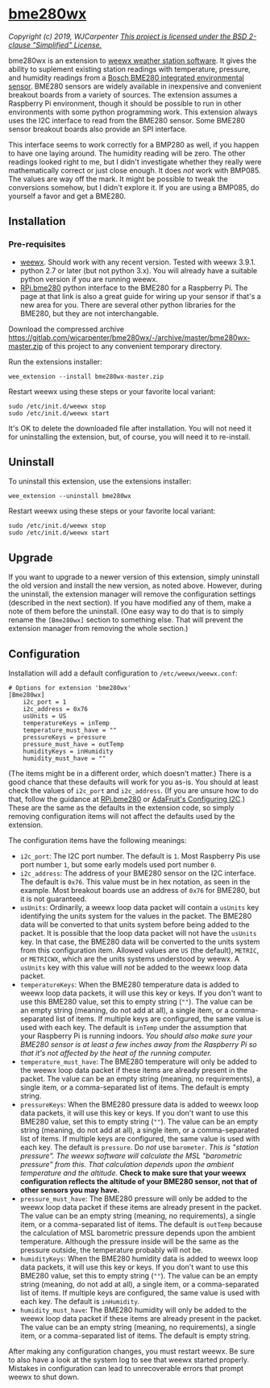 # [bme280wx](https://gitlab.com/wjcarpenter/bme280wx)
_Copyright (c) 2019, WJCarpenter_
_[This project is licensed under the BSD 2-clause "Simplified" License.](https://gitlab.com/wjcarpenter/bme280wx/blob/master/LICENSE)_

bme280wx is an extension to [weewx weather station software](https://weewx.com).
It gives the ability to suplement existing station readings with temperature,
pressure, and humidity readings from a
[Bosch BME280 integrated environmental sensor](https://www.bosch-sensortec.com/bst/products/all_products/bme280).
BME280 sensors are widely available in inexpensive and convenient breakout boards from a variety of sources.
The extension assumes a Raspberry Pi environment, though it should be possible to run in other environments with some python programming work.
This extension always uses the I2C interface to read from the BME280 sensor.
Some BME280 sensor breakout boards also provide an SPI interface.

This interface seems to work correctly for a BMP280 as well,
if you happen to have one laying around. The humidity reading will be zero.
The other readings looked right to me,
but I didn't investigate whether they really were mathematically correct or just close enough.
It does _not_ work with BMP085.
The values are way off the mark.
It might be possible to tweak the conversions somehow, but I didn't explore it.
If you are using a BMP085, do yourself a favor and get a BME280.

## Installation
### Pre-requisites
* [weewx](https://weewx.com). Should work with any recent version. Tested with weewx 3.9.1.
* python 2.7 or later (but not python 3.x). You will already have a suitable python version if you are running weewx.
* [RPi.bme280](https://pypi.org/project/RPi.bme280/) python interface to the BME280 for a Raspberry Pi.
  The page at that link is also a great guide for wiring up your sensor if that's a new area for you.
  There are several other python libraries for the BME280, but they are not interchangable.

Download the compressed archive https://gitlab.com/wjcarpenter/bme280wx/-/archive/master/bme280wx-master.zip of this project to any convenient temporary directory.

Run the extensions installer:
```
wee_extension --install bme280wx-master.zip
```
Restart weewx using these steps or your favorite local variant:
```
sudo /etc/init.d/weewx stop
sudo /etc/init.d/weewx start
```
It's OK to delete the downloaded file after installation.
You will not need it for uninstalling the extension, but, of course, you will need it to re-install.

## Uninstall

To uninstall this extension, use the extensions installer:
```
wee_extension --uninstall bme280wx
```
Restart weewx using these steps or your favorite local variant:
```
sudo /etc/init.d/weewx stop
sudo /etc/init.d/weewx start
```
## Upgrade
If you want to upgrade to a newer version of this extension,
simply uninstall the old version and install the new version, as noted above.
However, during the uninstall, the extension manager will remove the configuration settings (described in the next section).
If you have modified any of them, make a note of them before the uninstall.
(One easy way to do that is to simply rename the `[Bme280wx]` section to something else.
That will prevent the extension manager from removing the whole section.)

## Configuration
Installation will add a default configuration to `/etc/weewx/weewx.conf`:
```
# Options for extension 'bme280wx'
[Bme280wx]
    i2c_port = 1
    i2c_address = 0x76
    usUnits = US
    temperatureKeys = inTemp
    temperature_must_have = ""
    pressureKeys = pressure
    pressure_must_have = outTemp
    humidityKeys = inHumidity
    humidity_must_have = ""
```
(The items might be in a different order, which doesn't matter.)
There is a good chance that these defaults will work for you as-is.
You should at least check the values of `i2c_port` and `i2c_address`.
(If you are unsure how to do that, follow the guidance at [RPi.bme280](https://pypi.org/project/RPi.bme280/)
or [AdaFruit's Configuring I2C](https://learn.adafruit.com/adafruits-raspberry-pi-lesson-4-gpio-setup/configuring-i2c).)
These are the same as the defaults in the extension code,
so simply removing configuration items will not affect the defaults used by the extension.

The configuration items have the following meanings:

* `i2c_port`: The I2C port number. The default is `1`.
  Most Raspberry Pis use port number `1`, but some early models used port number `0`.
* `i2c_address`: The address of your BME280 sensor on the I2C interface.
  The default is `0x76`.
  This value must be in hex notation, as seen in the example.
  Most breakout boards use an address of `0x76` for BME280, but it is not guaranteed.
* `usUnits`: Ordinarily, a weewx loop data packet will contain a `usUnits` key identifying the units system for the values in the packet.
  The BME280 data will be converted to that units system before being added to the packet.
  It is possible that the loop data packet will not have the `usUnits` key.
  In that case, the BME280 data will be converted to the units system from this configuration item.
  Allowed values are `US` (the default), `METRIC`, or `METRICWX`,
  which are the units systems understood by weewx.
  A `usUnits` key with this value will _not_ be added to the weewx loop data packet.
* `temperatureKeys`: When the BME280 temperature data is added to weewx loop data packets, it will use this key or keys.
  If you don't want to use this BME280 value, set this to empty string (`""`).
  The value can be an empty string (meaning, do not add at all), a single item, or a comma-separated list of items.
  If multiple keys are configured, the same value is used with each key.
  The default is `inTemp` under the assumption that your Raspberry Pi is running indoors.
  _You should also make sure your BME280 sensor is at least a few inches away from the Raspberry Pi
  so that it's not affected by the heat of the running computer._
* `temperature_must_have`: The BME280 temperature will only be added to the weewx loop data packet if these items are already present in the packet.
  The value can be an empty string (meaning, no requirements), a single item, or a comma-separated list of items.
  The default is empty string.
* `pressureKeys`: When the BME280 pressure data is added to weewx loop data packets, it will use this key or keys.
  If you don't want to use this BME280 value, set this to empty string (`""`).
  The value can be an empty string (meaning, do not add at all), a single item, or a comma-separated list of items.
  If multiple keys are configured, the same value is used with each key.
  The default is `pressure`. Do _not_ use `barometer`.
  _This is "station pressure". The weewx software will calculate the MSL "barometric pressure" from this.
  That calculation depends upon the ambient temperature and the altitude._
  **Check to make sure that your weewx configuration reflects the altitude of your BME280 sensor, not that of other sensors you may have.**
* `pressure_must_have`: The BME280 pressure will only be added to the weewx loop data packet if these items are already present in the packet.
  The value can be an empty string (meaning, no requirements), a single item, or a comma-separated list of items.
  The default is `outTemp` because the calculation of MSL barometric pressure depends upon the ambient temperature.
  Although the pressure inside will be the same as the pressure outside, the temperature probably will not be.
* `humidityKeys`: When the BME280 humidity data is added to weewx loop data packets, it will use this key or keys.
  If you don't want to use this BME280 value, set this to empty string (`""`).
  The value can be an empty string (meaning, do not add at all), a single item, or a comma-separated list of items.
  If multiple keys are configured, the same value is used with each key.
  The default is `inHumidity`.
* `humidity_must_have`: The BME280 humidity will only be added to the weewx loop data packet if these items are already present in the packet.
  The value can be an empty string (meaning, no requirements), a single item, or a comma-separated list of items.
  The default is empty string.

After making any configuration changes, you must restart weewx.
Be sure to also have a look at the system log to see that weewx started properly.
Mistakes in configuration can lead to unrecoverable errors that prompt weewx to shut down.
